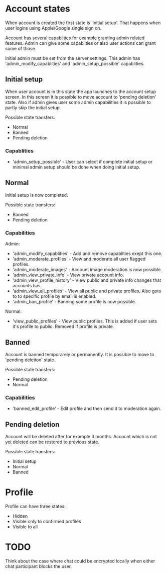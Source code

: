 # Account states

When account is created the first state is 'initial setup'. That happens when
user logins using Apple/Google single sign on.

Account has several capablities for example granting admin related features.
Admin can give some capablities or also user actions can grant some of those.

Initial admin must be set from the server settings. This admin has
'admin_modify_capablities' and 'admin_setup_possible' capablities.

## Initial setup

When user account is in this state the app launches to the account setup screen.
In this screen it is possible to move account to 'pending deletion' state. Also
if admin gives user some admin capabilities it is possible to partly skip
the initial setup.

Possible state transfers:
* Normal
* Banned
* Pending deletion

### Capablities

* 'admin_setup_possible' - User can select if complete initial setup or minimal
admin setup should be done when doing initial setup.

## Normal

Initial setup is now completed.

Possible state transfers:
* Banned
* Pending deletion

### Capabilities

Admin:

* 'admin_modify_capablities' - Add and remove capablities exept this one.
* 'admin_moderate_profiles' - View and moderate all user flagged profiles.
* 'admin_moderate_images' - Account image moderation is now possible.
* 'admin_view_private_info' - View private account info.
* 'admin_view_profile_history' - View public and private info changes that
accounts has.
* 'admin_view_all_profiles' - View all public and private profiles. Also goto to
to specific profile by email is enabled.
* 'admin_ban_profile' - Banning some profile is now possible.

Normal:

* 'view_public_profiles' - View public profiles. This is added if user sets
it's profile to public. Removed if profile is private.

## Banned

Account is banned temporarely or permanently. It is possible to move to
'pending deletion' state.

Possible state transfers:
* Pending deletion
* Normal

### Capabilities

* 'banned_edit_profile' - Edit profile and then send it to moderation again.

## Pending deletion

Account will be deleted after for example 3 months. Account which is not yet
deleted can be restored to previous state.

Possible state transfers:
* Initial setup
* Normal
* Banned

# Profile

Profile can have three states:
* Hidden
* Visible only to confirmed profiles
* Visible to all


# TODO

Think about the case where chat could be encrypted locally when either chat
participant blocks the user.
